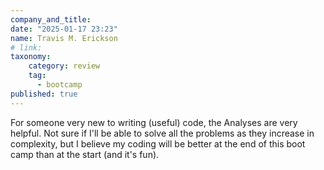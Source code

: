 ```yaml
---
company_and_title: 
date: "2025-01-17 23:23"
name: Travis M. Erickson
# link:
taxonomy:
    category: review
    tag:
      - bootcamp
published: true
---
```


For someone very new to writing (useful) code, the Analyses are very helpful. Not sure if I'll be able to solve all the problems as they increase in complexity, but I believe my coding will be better at the end of this boot camp than at the start (and it's fun).
